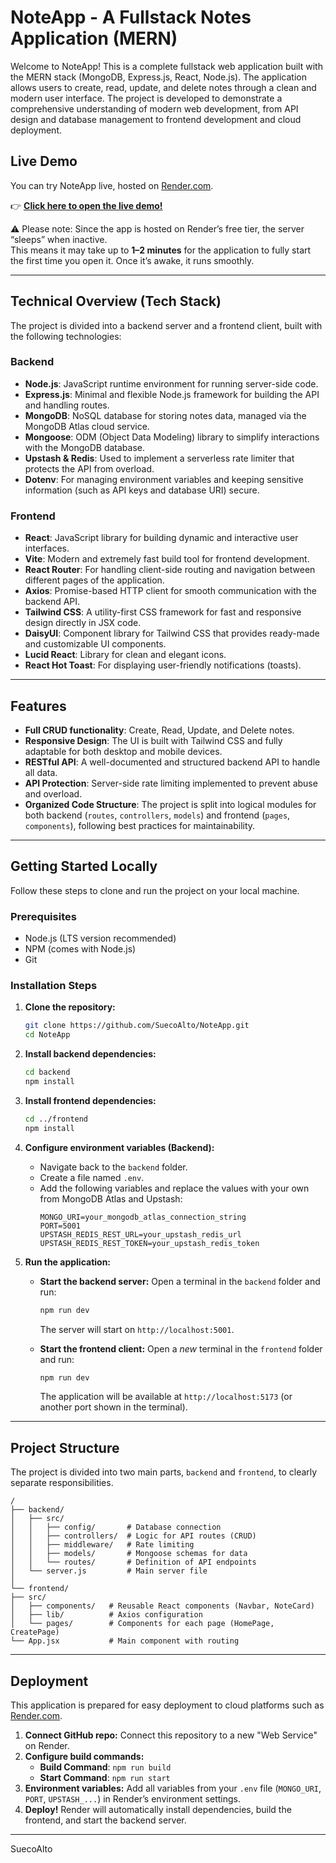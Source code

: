 
# NoteApp - A Fullstack Notes Application (MERN)

Welcome to NoteApp! This is a complete fullstack web application built with the MERN stack (MongoDB, Express.js, React, Node.js). The application allows users to create, read, update, and delete notes through a clean and modern user interface. The project is developed to demonstrate a comprehensive understanding of modern web development, from API design and database management to frontend development and cloud deployment.

## Live Demo

You can try NoteApp live, hosted on [Render.com](https://render.com/).  

👉 [**Click here to open the live demo!**](https://noteapp-m96q.onrender.com/)  

⚠️ Please note: 
Since the app is hosted on Render’s free tier, the server “sleeps” when inactive.  
This means it may take up to **1–2 minutes** for the application to fully start the first time you open it. Once it’s awake, it runs smoothly.

-----

## Technical Overview (Tech Stack)

The project is divided into a backend server and a frontend client, built with the following technologies:

### Backend

  * **Node.js**: JavaScript runtime environment for running server-side code.
  * **Express.js**: Minimal and flexible Node.js framework for building the API and handling routes.
  * **MongoDB**: NoSQL database for storing notes data, managed via the MongoDB Atlas cloud service.
  * **Mongoose**: ODM (Object Data Modeling) library to simplify interactions with the MongoDB database.
  * **Upstash & Redis**: Used to implement a serverless rate limiter that protects the API from overload.
  * **Dotenv**: For managing environment variables and keeping sensitive information (such as API keys and database URI) secure.

### Frontend

  * **React**: JavaScript library for building dynamic and interactive user interfaces.
  * **Vite**: Modern and extremely fast build tool for frontend development.
  * **React Router**: For handling client-side routing and navigation between different pages of the application.
  * **Axios**: Promise-based HTTP client for smooth communication with the backend API.
  * **Tailwind CSS**: A utility-first CSS framework for fast and responsive design directly in JSX code.
  * **DaisyUI**: Component library for Tailwind CSS that provides ready-made and customizable UI components.
  * **Lucid React**: Library for clean and elegant icons.
  * **React Hot Toast**: For displaying user-friendly notifications (toasts).

-----

## Features

  * **Full CRUD functionality**: Create, Read, Update, and Delete notes.
  * **Responsive Design**: The UI is built with Tailwind CSS and fully adaptable for both desktop and mobile devices.
  * **RESTful API**: A well-documented and structured backend API to handle all data.
  * **API Protection**: Server-side rate limiting implemented to prevent abuse and overload.
  * **Organized Code Structure**: The project is split into logical modules for both backend (`routes`, `controllers`, `models`) and frontend (`pages`, `components`), following best practices for maintainability.

-----

## Getting Started Locally

Follow these steps to clone and run the project on your local machine.

### Prerequisites

  * Node.js (LTS version recommended)
  * NPM (comes with Node.js)
  * Git

### Installation Steps

1.  **Clone the repository:**

    ```bash
    git clone https://github.com/SuecoAlto/NoteApp.git
    cd NoteApp
    ```

2.  **Install backend dependencies:**

    ```bash
    cd backend
    npm install
    ```

3.  **Install frontend dependencies:**

    ```bash
    cd ../frontend
    npm install
    ```

4.  **Configure environment variables (Backend):**

      * Navigate back to the `backend` folder.
      * Create a file named `.env`.
      * Add the following variables and replace the values with your own from MongoDB Atlas and Upstash:
        ```
        MONGO_URI=your_mongodb_atlas_connection_string
        PORT=5001
        UPSTASH_REDIS_REST_URL=your_upstash_redis_url
        UPSTASH_REDIS_REST_TOKEN=your_upstash_redis_token
        ```

5.  **Run the application:**

      * **Start the backend server:** Open a terminal in the `backend` folder and run:

        ```bash
        npm run dev
        ```

        The server will start on `http://localhost:5001`.

      * **Start the frontend client:** Open a *new* terminal in the `frontend` folder and run:

        ```bash
        npm run dev
        ```

        The application will be available at `http://localhost:5173` (or another port shown in the terminal).

-----

## Project Structure

The project is divided into two main parts, `backend` and `frontend`, to clearly separate responsibilities.

```
/
├── backend/
│   ├── src/
│   │   ├── config/       # Database connection
│   │   ├── controllers/  # Logic for API routes (CRUD)
│   │   ├── middleware/   # Rate limiting
│   │   ├── models/       # Mongoose schemas for data
│   │   └── routes/       # Definition of API endpoints
│   └── server.js         # Main server file
│
└── frontend/
├── src/
│   ├── components/   # Reusable React components (Navbar, NoteCard)
│   ├── lib/          # Axios configuration
│   └── pages/        # Components for each page (HomePage, CreatePage)
└── App.jsx           # Main component with routing
```
-----

## Deployment

This application is prepared for easy deployment to cloud platforms such as [Render.com](https://render.com/).

1.  **Connect GitHub repo:** Connect this repository to a new "Web Service" on Render.
2.  **Configure build commands:**
      * **Build Command**: `npm run build`
      * **Start Command**: `npm run start`
3.  **Environment variables:** Add all variables from your `.env` file (`MONGO_URI`, `PORT`, `UPSTASH_...`) in Render’s environment settings.
4.  **Deploy!** Render will automatically install dependencies, build the frontend, and start the backend server.

-----

SuecoAlto
